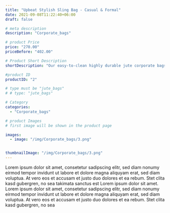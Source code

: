 ```yaml
---
title: "Upbeat Stylish Sling Bag - Casual & Formal"
date: 2021-09-08T11:22:40+06:00
draft: false

# meta description
description: "Corporate_bags"

# product Price
price: "270.00"
priceBefore: "402.00"

# Product Short Description
shortDescription: "Our easy-to-clean highly durable jute corporate bags are a must-have. With all bestrew safely tucked inside our classic, carry around essentials clutter-free."

#product ID
productID: "2"

# type must be "jute_bags"
# # type: "jute_bags"

# Category
categories:
  - "Corporate_bags"

# product Images
# first image will be shown in the product page

images:
  - image: "/img/Corporate_bags/3.png"


thumbnailImage: "/img/Corporate_bags/3.png"
---
```


Lorem ipsum dolor sit amet, consetetur sadipscing elitr, sed diam nonumy eirmod tempor invidunt ut labore et dolore magna aliquyam erat, sed diam voluptua. At vero eos et accusam et justo duo dolores et ea rebum. Stet clita kasd gubergren, no sea takimata sanctus est Lorem ipsum dolor sit amet. Lorem ipsum dolor sit amet, consetetur sadipscing elitr, sed diam nonumy eirmod tempor invidunt ut labore et dolore magna aliquyam erat, sed diam voluptua. At vero eos et accusam et justo duo dolores et ea rebum. Stet clita kasd gubergren, no sea
